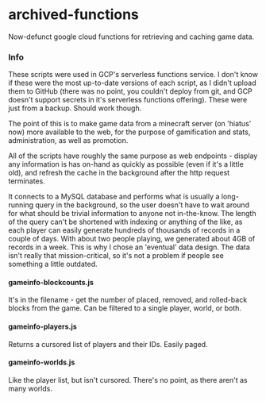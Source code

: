 # archived-functions
Now-defunct google cloud functions for retrieving and caching game data.

### Info
These scripts were used in GCP's serverless functions service. I don't know if these were the most up-to-date versions of each script, as I didn't upload them to GitHub (there was no point, you couldn't deploy from git, and GCP doesn't support secrets in it's serverless functions offering). These were just from a backup. Should work though.

The point of this is to make game data from a minecraft server (on 'hiatus' now) more available to the web, for the purpose of gamification and stats, administration, as well as promotion.

All of the scripts have roughly the same purpose as web endpoints - display any information is has on-hand as quickly as possible (even if it's a little old), and refresh the cache in the background after the http request terminates.

It connects to a MySQL database and performs what is usually a long-running query in the background, so the user doesn't have to wait around for what should be trivial information to anyone not in-the-know. The length of the query can't be shortened with indexing or anything of the like, as each player can easily generate hundreds of thousands of records in a couple of days. With about two people playing, we generated about 4GB of records in a week. This is why I chose an 'eventual' data design. The data isn't really that mission-critical, so it's not a problem if people see something a little outdated.


#### gameinfo-blockcounts.js
It's in the filename - get the number of placed, removed, and rolled-back blocks from the game. Can be filtered to a single player, world, or both.

#### gameinfo-players.js
Returns a cursored list of players and their IDs. Easily paged.

#### gameinfo-worlds.js
Like the player list, but isn't cursored. There's no point, as there aren't as many worlds.